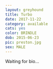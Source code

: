 ```yaml
---
layout: greyhound
title: Turbo
date: 2017-11-22
category: available
cats: yes
color: BRINDLE
dob: 2015-06-23
pic: preston.jpg
sex: MALE
---
```


Waiting for bio...
